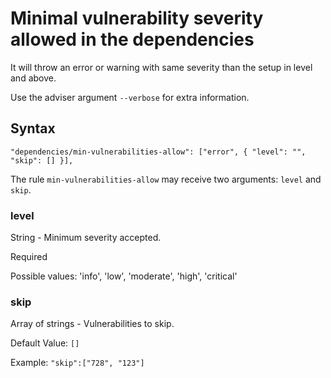 # Minimal vulnerability severity allowed in the dependencies

It will throw an error or warning with same severity than the setup in level and above.

Use the adviser argument `--verbose` for extra information.

## Syntax

```
"dependencies/min-vulnerabilities-allow": ["error", { "level": "", "skip": [] }],
```

The rule `min-vulnerabilities-allow` may receive two arguments: `level` and `skip`.

### level

String - Minimum severity accepted.

Required

Possible values: 'info', 'low', 'moderate', 'high', 'critical'

### skip

Array of strings - Vulnerabilities to skip.

Default Value: `[]`

Example: `"skip":["728", "123"]`
